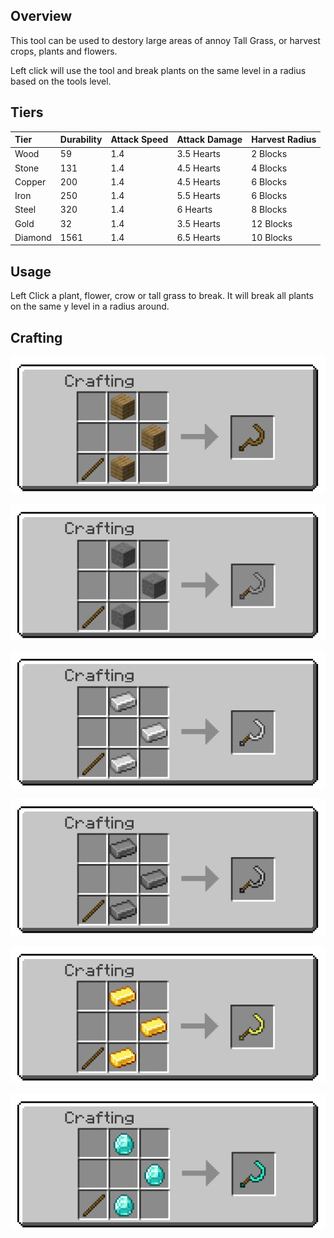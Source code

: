 ## Overview

This tool can be used to destory large areas of annoy Tall Grass, or
harvest crops, plants and flowers.

Left click will use the tool and break plants on the same level in a
radius based on the tools level.

## Tiers

| Tier    | Durability | Attack Speed | Attack Damage | Harvest Radius |
|:--------|:-----------|:-------------|:--------------|:---------------|
| Wood    | 59         | 1.4          | 3.5 Hearts    | 2 Blocks       |
| Stone   | 131        | 1.4          | 4.5 Hearts    | 4 Blocks       |
| Copper  | 200        | 1.4          | 4.5 Hearts    | 6 Blocks       |
| Iron    | 250        | 1.4          | 5.5 Hearts    | 6 Blocks       |
| Steel   | 320        | 1.4          | 6 Hearts      | 8 Blocks       |
| Gold    | 32         | 1.4          | 3.5 Hearts    | 12 Blocks      |
| Diamond | 1561       | 1.4          | 6.5 Hearts    | 10 Blocks      |

## Usage

Left Click a plant, flower, crow or tall grass to break. It will break
all plants on the same y level in a radius around.

## Crafting

![Wood Sickle Recipe](/assets/craftory-tech/crafting/sickle_wood.png)

![Stone Sickle Recipe](/assets/craftory-tech/crafting/sickle_stone.png)

![Iron Sickle Recipe](/assets/craftory-tech/crafting/sickle_ironpng.png)

![Steel Sickle Recipe](/assets/craftory-tech/crafting/sickle_steel.png)

![Gold Sickle Recipe](/assets/craftory-tech/crafting/sickle_gold.png)

![Diamond Sickle Recipe](/assets/craftory-tech/crafting/sickle_diamond.png)